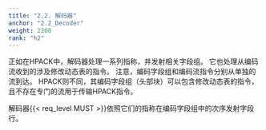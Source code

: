```yaml
---
title: "2.2. 解码器"
anchor: "2.2_Decoder"
weight: 2200
rank: "h2"
---
```


正如在HPACK中，解码器处理一系列指称，并发射相关字段组。
它也处理从编码流收到的涉及修改动态表的指令。
注意，编码字段组和编码流指令分别从单独的流到达。
HPACK则不同，其编码字段组（头部块）可以包含修改动态表的指令，且不存在专门的流用于传输HPACK指令。

解码器{{< req_level MUST >}}依照它们的指称在编码字段组中的次序发射字段行。
